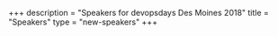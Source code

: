 +++
description = "Speakers for devopsdays Des Moines 2018"
title = "Speakers"
type = "new-speakers"
+++